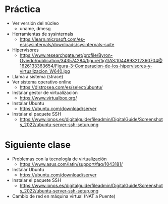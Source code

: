 # Práctica

- Ver versión del núcleo
  - uname, dmesg
- Herramientas de sysinternals
  - https://learn.microsoft.com/es-es/sysinternals/downloads/sysinternals-suite
- Hipervisores
  - https://www.researchgate.net/profile/Byron-Oviedo/publication/343574284/figure/fig1/AS:1044893212360704@1626133363654/Figura-3-Comparacion-de-los-hipervisores-y-virtualizacion_W640.jpg
- Llama a sistema (strace)
- Ver sistema operativo online
  - https://distrosea.com/es/select/ubuntu/
- Instalar gestor de virtualización
  - https://www.virtualbox.org/
- Instalar Ubuntu
  - https://ubuntu.com/download/server
- Instalar el paquete SSH
  - https://www.ionos.es/digitalguide/fileadmin/DigitalGuide/Screenshots_2022/ubuntu-server-ssh-setup.png

# Siguiente clase

- Problemas con la tecnología de virtualización
  - https://www.asus.com/latin/support/faq/1043181/
- Instalar Ubuntu
  - https://ubuntu.com/download/server
- Instalar el paquete SSH
  - https://www.ionos.es/digitalguide/fileadmin/DigitalGuide/Screenshots_2022/ubuntu-server-ssh-setup.png
- Cambio de red en máquina virtual (NAT a Puente)
